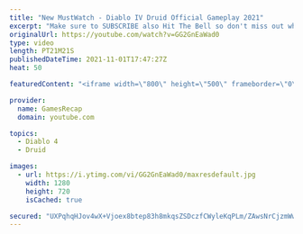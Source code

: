 ```yaml
---
title: "New MustWatch - Diablo IV Druid Official Gameplay 2021"
excerpt: "Make sure to SUBSCRIBE also Hit The Bell so don't miss out when we upload new videos! If you like our videos please ..."
originalUrl: https://youtube.com/watch?v=GG2GnEaWad0
type: video
length: PT21M21S
publishedDateTime: 2021-11-01T17:47:27Z
heat: 50

featuredContent: "<iframe width=\"800\" height=\"500\" frameborder=\"0\" src=\"https://www.youtube.com/embed/GG2GnEaWad0\" allow=\"accelerometer; autoplay; encrypted-media; gyroscope; picture-in-picture\" allowfullscreen></iframe>"

provider:
  name: GamesRecap
  domain: youtube.com

topics:
  - Diablo 4
  - Druid

images:
  - url: https://i.ytimg.com/vi/GG2GnEaWad0/maxresdefault.jpg
    width: 1280
    height: 720
    isCached: true

secured: "UXPqhqHJov4wX+Vjoex8btep83h8mkqsZSDczfCWyleKqPLm/ZAwsNrCjzmWwCRfU9C6O7xNeODhOEvYKCit8Sgb8S778ipa+dKzWZQBmOd7qaJtVVzPLU8GPWbEiSGtP3UEORIoGJ/mLF7UZa3zoPrkFz+Iy6zWsP58m97nArtzRnDhA6tEEtzJL0u7Qa4Y5l09DSLeNSzhAbCgjbHtrJSxVfRbaPzQm5jKIbDN4EoulsP2EzxfmxqFEGWIx91eRML1G/O6nHuqnX3fIALRxzeVl2LOmPEzjTq9o0mhzeO3dVRYMVWMq9W+XmEwZkUAM+3BaQeH/boEUuRp0vjBU8lIag213ffwRj88nylESvA0uuLNkSXuahwTlTKvhJ6JJm2f5CZgoscq2OT11nxA2GWOPdl4UPUFgj9xIf1hw7I=;PsL5yyt53SLtIfyNj5yWnA=="
---
```


